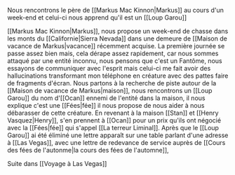 Nous rencontrons le père de [[Markus Mac Kinnon|Markus]] au cours d'un week-end et celui-ci nous apprend qu'il est un [[Loup Garou]]

[[Markus Mac Kinnon|Markus]], nous propose un week-end de chasse dans les monts du [[Californie|Sierra Nevada]] dans une demeure de [[Maison de vacance de Markus|vacance]] récemment acquise. La première journée se passe assez bien mais, cela dérape assez rapidement, car nous sommes attaqué par une entité inconnu, nous pensons que c'est un Fantôme, nous essayons de communiquer avec l'esprit mais celui-ci me fait avoir des hallucinations transformant mon téléphone en créature avec des pattes faire de fragments d'écran. Nous partons à la recherche de piste autour de la [[Maison de vacance de Markus|maison]], nous rencontrons un [[Loup Garou]] du nom d'[[Ocan]] ennemi de l'entité dans la maison, il nous explique c'est une [[Fées|fée]] il nous propose de nous aider à nous débarasser de cette créature.
En revenant à la maison [[Stan]] et [[Henry Vasquez|Henry]], s'en prennent à [[Ocan]] pour un prix qu'ils ont négocié avec la [[Fées|fée]] qui s'appel [[La terreur Liminal]].
Après que le [[Loup Garou]] ai été éliminé une lettre apparaît sur une table parlant d'une adresse à [[Las Vegas]], avec une lettre de redevance de service auprès de [[Cours des fées de l'autonme|la cours des fées de l'automne]], 

Suite dans [[Voyage à Las Vegas]]